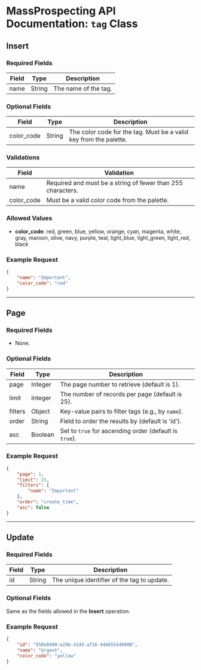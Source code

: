 # MassProspecting API Documentation: `tag` Class

## Insert

### Required Fields

| Field         | Type    | Description                                     |
|---------------|---------|-------------------------------------------------|
| name          | String  | The name of the tag.                            |

### Optional Fields

| Field         | Type    | Description                                     |
|---------------|---------|-------------------------------------------------|
| color_code    | String  | The color code for the tag. Must be a valid key from the palette. |

### Validations

| Field         | Validation                                                  |
|---------------|-------------------------------------------------------------|
| name          | Required and must be a string of fewer than 255 characters.|
| color_code    | Must be a valid color code from the palette.               |

### Allowed Values

- **color_code**: red, green, blue, yellow, orange, cyan, magenta, white, gray, maroon, olive, navy, purple, teal, light_blue, light_green, light_red, black

### Example Request

```json
{
    "name": "Important",
    "color_code": "red"
}
```

---

## Page

### Required Fields

- None.

### Optional Fields

| Field     | Type    | Description                                        |
|-----------|---------|----------------------------------------------------|
| page      | Integer | The page number to retrieve (default is 1).        |
| limit     | Integer | The number of records per page (default is 25).    |
| filters   | Object  | Key-value pairs to filter tags (e.g., by `name`).  |
| order     | String  | Field to order the results by (default is 'id').   |
| asc       | Boolean | Set to `true` for ascending order (default is `true`). |

### Example Request

```json
{
    "page": 1,
    "limit": 25,
    "filters": {
        "name": "Important"
    },
    "order": "create_time",
    "asc": false
}
```

---

## Update

### Required Fields

| Field         | Type    | Description                                      |
|---------------|---------|--------------------------------------------------|
| id            | String  | The unique identifier of the tag to update.      |

### Optional Fields

Same as the fields allowed in the **Insert** operation.

### Example Request

```json
{
    "id": "550e8400-e29b-41d4-a716-446655440000",
    "name": "Urgent",
    "color_code": "yellow"
}
```
